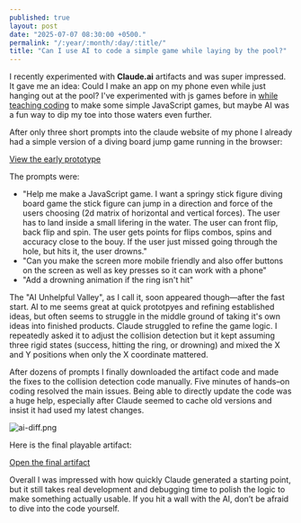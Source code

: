```yaml
---
published: true
layout: post
date: "2025-07-07 08:30:00 +0500."
permalink: "/:year/:month/:day/:title/"
title: "Can I use AI to code a simple game while laying by the pool?"
---
```


I recently experimented with **Claude.ai** artifacts and was super impressed. It gave me an idea: Could I make
an app on my phone even while just hanging out at the pool? I've experimented with js games
before in [while teaching coding](/2016/08/29/teaching-code/) to make some
simple JavaScript games, but maybe AI was a fun way to dip my toe into those
waters even further.

After only three short prompts into the claude website of my phone I already had a simple version of a diving board jump
game running in the browser:

<p class="text-center"><a href="https://claude.ai/public/artifacts/57078a5a-83c7-47fe-9b1d-5c69491cbc7f">View the early prototype</a></p>
The prompts were:

* "Help me make a JavaScript game. I want a springy stick figure diving board game the stick figure can jump in a direction and force of the users choosing (2d matrix of horizontal and vertical forces). The user has to land inside a small lifering in the water. The user can front flip, back flip and spin. The user gets points for flips combos, spins and accuracy close to the bouy. If the user just missed going through the hole, but hits it, the user drowns."
* "Can you make the screen more mobile friendly and also offer buttons on the screen as well as key presses so it can work with a phone"
* "Add a drowning animation if the ring isn't hit"


The "AI Unhelpful Valley", as I call it, soon appeared though—after the fast start. AI to me seems great at quick prototpyes and refining established ideas, but often seems to struggle in the middle ground of taking it's own ideas into finished products. Claude struggled to refine the game logic. I repeatedly asked it to adjust the collision detection but it kept assuming three rigid states (success, hitting the ring, or drowning) and mixed the X and Y positions when only the X coordinate mattered.

After dozens of prompts I finally downloaded the artifact code and made the fixes to the collision detection code manually. Five minutes of hands–on coding resolved the main issues. Being able to directly update the code was a huge help, especially after Claude seemed to cache old versions and insist it had used my latest changes.


![ai-diff.png]({{site.baseurl}}/assets/ai-diff.png)


Here is the final playable artifact:

<p class="text-center"><a href="https://claude.ai/public/artifacts/444dae0c-7393-4e9a-a8e5-3ed762beb185">Open the final artifact</a></p>

Overall I was impressed with how quickly Claude generated a starting point, but it still takes real development and debugging time to polish the logic to make something actually usable. If you hit a wall with the AI, don’t be afraid to dive into the code yourself.
